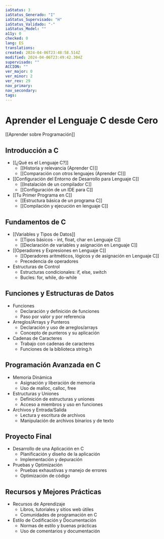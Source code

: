 ```yaml
---
iaStatus: 3
iaStatus_Generado: "I"
iaStatus_Supervisado: "H"
iaStatus_Validado: "-"
iaStatus_Model: ""
a11y: 0
checked: 0
lang: ES
translations: 
created: 2024-04-06T23:48:58.514Z
modified: 2024-04-06T23:49:42.304Z
supervisado: ""
ACCION: ""
ver_major: 0
ver_minor: 2
ver_rev: 29
nav_primary: 
nav_secondary: 
tags:
---
```

# Aprender el Lenguaje C desde Cero

[[Aprender sobre Programación]]

## Introducción a C

* [[¿Qué es el Lenguaje C?]]
	* [[Historia y relevancia (Aprender C)]]
	* [[Comparación con otros lenguajes (Aprender C)]]
* [[Configuración del Entorno de Desarrollo para Lenguaje C]]
	* [[Instalación de un compilador C]]
	* [[Configuración de un IDE para C]]
* [[Tu Primer Programa en C]]
	* [[Estructura básica de un programa C]]
	* [[Compilación y ejecución en lenguaje C]]

## Fundamentos de C

* [[Variables y Tipos de Datos]]
	* [[Tipos básicos - int, float, char en Lenguaje C]]
	* [[Declaración de variables y asignación en Lenguaje C]]
* [[Operadores y Expresiones en Lenguaje C]]
	* [[Operadores aritméticos, lógicos y de asignación en Lenguaje C]]
	* Precedencia de operadores
* Estructuras de Control
	* Estructuras condicionales: if, else, switch
	* Bucles: for, while, do-while
## Funciones y Estructuras de Datos

* Funciones
	* Declaración y definición de funciones
	* Paso por valor y por referencia
* Arreglos/Arrays y Punteros
	* Declaración y uso de arreglos/arrays
	* Concepto de punteros y su aplicación
* Cadenas de Caracteres
	* Trabajo con cadenas de caracteres
	* Funciones de la biblioteca string.h
## Programación Avanzada en C

* Memoria Dinámica
	* Asignación y liberación de memoria
	* Uso de malloc, calloc, free
* Estructuras y Uniones
	* Definición de estructuras y uniones
	* Acceso a miembros y uso en funciones
* Archivos y Entrada/Salida
	* Lectura y escritura de archivos
	* Manipulación de archivos binarios y de texto
## Proyecto Final

* Desarrollo de una Aplicación en C
	* Planificación y diseño de la aplicación
	* Implementación y depuración
* Pruebas y Optimización
	* Pruebas exhaustivas y manejo de errores
	* Optimización de código
## Recursos y Mejores Prácticas

* Recursos de Aprendizaje
	* Libros, tutoriales y sitios web útiles
	* Comunidades de programación en C
* Estilo de Codificación y Documentación
	* Normas de estilo y buenas prácticas
	* Uso de comentarios y documentación

